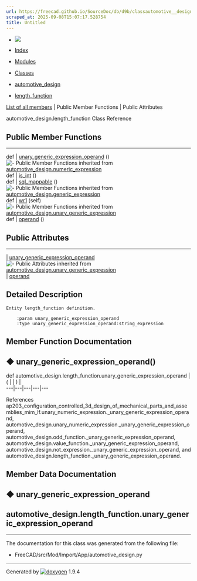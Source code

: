 ```yaml
---
url: https://freecad.github.io/SourceDoc/db/d9b/classautomotive__design_1_1length__function.html
scraped_at: 2025-09-08T15:07:17.528754
title: Untitled
---
```


  * [ ![](https://www.freecad.org/svg/logo-freecad.svg) ](https://freecadweb.org "FreeCAD")
  * [Index](../../index.html "Index")
  * [Modules](../../modules.html "Modules list")
  * [Classes](../../annotated.html "Annotated list")

  * [automotive_design](../../d4/ddf/namespaceautomotive__design.html)
  * [length_function](../../db/d9b/classautomotive__design_1_1length__function.html)

[List of all members](../../d3/db5/classautomotive__design_1_1length__function-members.html) | Public Member Functions | Public Attributes

automotive_design.length_function Class Reference

##  Public Member Functions  
  
---  
def | [unary_generic_expression_operand](../../db/d9b/classautomotive__design_1_1length__function.html#adaeab1dd7105cf5be7264549366f2cb6) ()  
![-](../../closed.png) Public Member Functions inherited from
[automotive_design.numeric_expression](../../d9/da1/classautomotive__design_1_1numeric__expression.html)  
def | [is_int](../../d9/da1/classautomotive__design_1_1numeric__expression.html#a5062b264880cac65ac02a94eeabaeb90) ()  
def | [sql_mappable](../../d9/da1/classautomotive__design_1_1numeric__expression.html#add40993334c334d5a009ab0800a78d6e) ()  
![-](../../closed.png) Public Member Functions inherited from
[automotive_design.generic_expression](../../d3/d52/classautomotive__design_1_1generic__expression.html)  
def | [wr1](../../d3/d52/classautomotive__design_1_1generic__expression.html#aea35213a5e29cdc6cc6a201099976f3e) (self)  
![-](../../closed.png) Public Member Functions inherited from
[automotive_design.unary_generic_expression](../../d0/d3e/classautomotive__design_1_1unary__generic__expression.html)  
def | [operand](../../d0/d3e/classautomotive__design_1_1unary__generic__expression.html#ae5ff3841b82bf8111d346c947e5b2986) ()  
  
##  Public Attributes  
  
---  
|
[unary_generic_expression_operand](../../db/d9b/classautomotive__design_1_1length__function.html#a980ddb49f8f20ec1ef40504d27455c93)  
![-](../../closed.png) Public Attributes inherited from
[automotive_design.unary_generic_expression](../../d0/d3e/classautomotive__design_1_1unary__generic__expression.html)  
|
[operand](../../d0/d3e/classautomotive__design_1_1unary__generic__expression.html#a7c62536d30a150a503d090d2a0dfed36)  
  
## Detailed Description

    
    
    Entity length_function definition.
    
        :param unary_generic_expression_operand
        :type unary_generic_expression_operand:string_expression

## Member Function Documentation

## ◆ unary_generic_expression_operand()

def automotive_design.length_function.unary_generic_expression_operand  | ( | | ) |   
---|---|---|---|---  
  
References
ap203_configuration_controlled_3d_design_of_mechanical_parts_and_assemblies_mim_lf.unary_numeric_expression._unary_generic_expression_operand,
automotive_design.unary_numeric_expression._unary_generic_expression_operand,
automotive_design.odd_function._unary_generic_expression_operand,
automotive_design.value_function._unary_generic_expression_operand,
automotive_design.not_expression._unary_generic_expression_operand, and
automotive_design.length_function._unary_generic_expression_operand.

## Member Data Documentation

## ◆ unary_generic_expression_operand

automotive_design.length_function.unary_generic_expression_operand  
---  
  
* * *

The documentation for this class was generated from the following file:

  * FreeCAD/src/Mod/Import/App/automotive_design.py

* * *

Generated by
[![doxygen](../../doxygen.svg)](https://www.doxygen.org/index.html) 1.9.4

